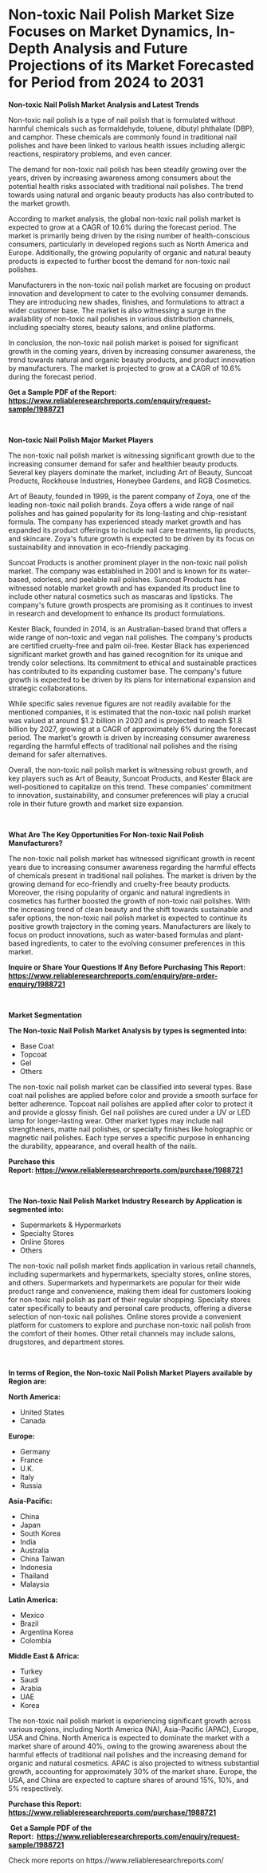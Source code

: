 <p><h1>Non-toxic Nail Polish Market Size Focuses on Market Dynamics, In-Depth Analysis and Future Projections of its Market Forecasted for Period from 2024 to 2031</h1></p><p><strong>Non-toxic Nail Polish Market Analysis and Latest Trends</strong></p>
<p><p>Non-toxic nail polish is a type of nail polish that is formulated without harmful chemicals such as formaldehyde, toluene, dibutyl phthalate (DBP), and camphor. These chemicals are commonly found in traditional nail polishes and have been linked to various health issues including allergic reactions, respiratory problems, and even cancer.</p><p>The demand for non-toxic nail polish has been steadily growing over the years, driven by increasing awareness among consumers about the potential health risks associated with traditional nail polishes. The trend towards using natural and organic beauty products has also contributed to the market growth.</p><p>According to market analysis, the global non-toxic nail polish market is expected to grow at a CAGR of 10.6% during the forecast period. The market is primarily being driven by the rising number of health-conscious consumers, particularly in developed regions such as North America and Europe. Additionally, the growing popularity of organic and natural beauty products is expected to further boost the demand for non-toxic nail polishes.</p><p>Manufacturers in the non-toxic nail polish market are focusing on product innovation and development to cater to the evolving consumer demands. They are introducing new shades, finishes, and formulations to attract a wider customer base. The market is also witnessing a surge in the availability of non-toxic nail polishes in various distribution channels, including specialty stores, beauty salons, and online platforms.</p><p>In conclusion, the non-toxic nail polish market is poised for significant growth in the coming years, driven by increasing consumer awareness, the trend towards natural and organic beauty products, and product innovation by manufacturers. The market is projected to grow at a CAGR of 10.6% during the forecast period.</p></p>
<p><strong>Get a Sample PDF of the Report:&nbsp; <a href="https://www.reliableresearchreports.com/enquiry/request-sample/1988721">https://www.reliableresearchreports.com/enquiry/request-sample/1988721</a></strong></p>
<p>&nbsp;</p>
<p><strong>Non-toxic Nail Polish Major Market Players</strong></p>
<p><p>The non-toxic nail polish market is witnessing significant growth due to the increasing consumer demand for safer and healthier beauty products. Several key players dominate the market, including Art of Beauty, Suncoat Products, Rockhouse Industries, Honeybee Gardens, and RGB Cosmetics. </p><p>Art of Beauty, founded in 1999, is the parent company of Zoya, one of the leading non-toxic nail polish brands. Zoya offers a wide range of nail polishes and has gained popularity for its long-lasting and chip-resistant formula. The company has experienced steady market growth and has expanded its product offerings to include nail care treatments, lip products, and skincare. Zoya's future growth is expected to be driven by its focus on sustainability and innovation in eco-friendly packaging.</p><p>Suncoat Products is another prominent player in the non-toxic nail polish market. The company was established in 2001 and is known for its water-based, odorless, and peelable nail polishes. Suncoat Products has witnessed notable market growth and has expanded its product line to include other natural cosmetics such as mascaras and lipsticks. The company's future growth prospects are promising as it continues to invest in research and development to enhance its product formulations.</p><p>Kester Black, founded in 2014, is an Australian-based brand that offers a wide range of non-toxic and vegan nail polishes. The company's products are certified cruelty-free and palm oil-free. Kester Black has experienced significant market growth and has gained recognition for its unique and trendy color selections. Its commitment to ethical and sustainable practices has contributed to its expanding customer base. The company's future growth is expected to be driven by its plans for international expansion and strategic collaborations.</p><p>While specific sales revenue figures are not readily available for the mentioned companies, it is estimated that the non-toxic nail polish market was valued at around $1.2 billion in 2020 and is projected to reach $1.8 billion by 2027, growing at a CAGR of approximately 6% during the forecast period. The market's growth is driven by increasing consumer awareness regarding the harmful effects of traditional nail polishes and the rising demand for safer alternatives.</p><p>Overall, the non-toxic nail polish market is witnessing robust growth, and key players such as Art of Beauty, Suncoat Products, and Kester Black are well-positioned to capitalize on this trend. These companies' commitment to innovation, sustainability, and consumer preferences will play a crucial role in their future growth and market size expansion.</p></p>
<p>&nbsp;</p>
<p><strong>What Are The Key Opportunities For Non-toxic Nail Polish Manufacturers?</strong></p>
<p><p>The non-toxic nail polish market has witnessed significant growth in recent years due to increasing consumer awareness regarding the harmful effects of chemicals present in traditional nail polishes. The market is driven by the growing demand for eco-friendly and cruelty-free beauty products. Moreover, the rising popularity of organic and natural ingredients in cosmetics has further boosted the growth of non-toxic nail polishes. With the increasing trend of clean beauty and the shift towards sustainable and safer options, the non-toxic nail polish market is expected to continue its positive growth trajectory in the coming years. Manufacturers are likely to focus on product innovations, such as water-based formulas and plant-based ingredients, to cater to the evolving consumer preferences in this market.</p></p>
<p><strong>Inquire or Share Your Questions If Any Before Purchasing This Report: <a href="https://www.reliableresearchreports.com/enquiry/pre-order-enquiry/1988721">https://www.reliableresearchreports.com/enquiry/pre-order-enquiry/1988721</a></strong></p>
<p>&nbsp;</p>
<p><strong>Market Segmentation</strong></p>
<p><strong>The Non-toxic Nail Polish Market Analysis by types is segmented into:</strong></p>
<p><ul><li>Base Coat</li><li>Topcoat</li><li>Gel</li><li>Others</li></ul></p>
<p><p>The non-toxic nail polish market can be classified into several types. Base coat nail polishes are applied before color and provide a smooth surface for better adherence. Topcoat nail polishes are applied after color to protect it and provide a glossy finish. Gel nail polishes are cured under a UV or LED lamp for longer-lasting wear. Other market types may include nail strengtheners, matte nail polishes, or specialty finishes like holographic or magnetic nail polishes. Each type serves a specific purpose in enhancing the durability, appearance, and overall health of the nails.</p></p>
<p><strong>Purchase this Report:&nbsp;<a href="https://www.reliableresearchreports.com/purchase/1988721">https://www.reliableresearchreports.com/purchase/1988721</a></strong></p>
<p>&nbsp;</p>
<p><strong>The Non-toxic Nail Polish Market Industry Research by Application is segmented into:</strong></p>
<p><ul><li>Supermarkets & Hypermarkets</li><li>Specialty Stores</li><li>Online Stores</li><li>Others</li></ul></p>
<p><p>The non-toxic nail polish market finds application in various retail channels, including supermarkets and hypermarkets, specialty stores, online stores, and others. Supermarkets and hypermarkets are popular for their wide product range and convenience, making them ideal for customers looking for non-toxic nail polish as part of their regular shopping. Specialty stores cater specifically to beauty and personal care products, offering a diverse selection of non-toxic nail polishes. Online stores provide a convenient platform for customers to explore and purchase non-toxic nail polish from the comfort of their homes. Other retail channels may include salons, drugstores, and department stores.</p></p>
<p>&nbsp;</p>
<p><strong>In terms of Region, the Non-toxic Nail Polish Market Players available by Region are:</strong></p>
<p>
    <p> <strong> North America: </strong>
        <ul>
            <li>United States</li>
            <li>Canada</li>
        </ul>
        </p> 
    <p> <strong> Europe: </strong>
        <ul>
            <li>Germany</li>
            <li>France</li>
            <li>U.K.</li>
            <li>Italy</li>
            <li>Russia</li>
        </ul>
        </p> 
    <p> <strong> Asia-Pacific: </strong>
        <ul>
            <li>China</li>
            <li>Japan</li>
            <li>South Korea</li>
            <li>India</li>
            <li>Australia</li>
            <li>China Taiwan</li>
            <li>Indonesia</li>
            <li>Thailand</li>
            <li>Malaysia</li>
        </ul>
        </p> 
    <p> <strong> Latin America: </strong>
        <ul>
            <li>Mexico</li>
            <li>Brazil</li>
            <li>Argentina Korea</li>
            <li>Colombia</li>
        </ul>
        </p> 
    <p> <strong> Middle East & Africa: </strong>
        <ul>
            <li>Turkey</li>
            <li>Saudi</li>
            <li>Arabia</li>
            <li>UAE</li>
            <li>Korea</li>
        </ul>
    </p>
    </p>
<p><p>The non-toxic nail polish market is experiencing significant growth across various regions, including North America (NA), Asia-Pacific (APAC), Europe, USA and China. North America is expected to dominate the market with a market share of around 40%, owing to the growing awareness about the harmful effects of traditional nail polishes and the increasing demand for organic and natural cosmetics. APAC is also projected to witness substantial growth, accounting for approximately 30% of the market share. Europe, the USA, and China are expected to capture shares of around 15%, 10%, and 5% respectively.</p></p>
<p><strong>Purchase this Report: <a href="https://www.reliableresearchreports.com/purchase/1988721">https://www.reliableresearchreports.com/purchase/1988721</a></strong></p>
<p>&nbsp;<strong>Get a Sample PDF of the Report:&nbsp;&nbsp;<a href="https://www.reliableresearchreports.com/enquiry/request-sample/1988721">https://www.reliableresearchreports.com/enquiry/request-sample/1988721</a></strong></p>
<p><strong></strong></p>
<p>Check more reports on https://www.reliableresearchreports.com/</p>